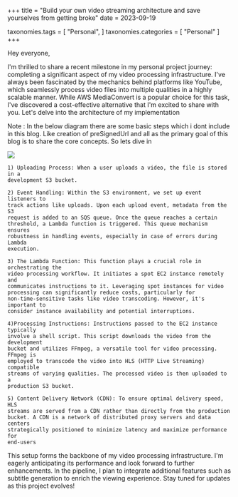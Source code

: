 +++
title = "Build your own video streaming architecture and save yourselves from getting broke"
date = 2023-09-19

taxonomies.tags = [
    "Personal",
]
taxonomies.categories = [
    "Personal"
]
+++

Hey everyone,

I'm thrilled to share a recent milestone in my personal project journey:
completing a significant aspect of my video processing infrastructure. I've
always been fascinated by the mechanics behind platforms like YouTube, which
seamlessly process video files into multiple qualities in a highly scalable
manner. While AWS MediaConvert is a popular choice for this task, I've
discovered a cost-effective alternative that I'm excited to share with you.
Let's delve into the architecture of my implementation

Note : In the below diagram there are some basic steps which i dont include in this blog.
Like creation of preSignedUrl and all as the primary goal of this blog is to
share the core concepts. So lets dive in

<img src="https://theshastri.s3.us-west-1.amazonaws.com/videostreamingarchitecture.png" />

    1) Uploading Process: When a user uploads a video, the file is stored in a
    development S3 bucket.

    2) Event Handling: Within the S3 environment, we set up event listeners to
    track actions like uploads. Upon each upload event, metadata from the S3
    request is added to an SQS queue. Once the queue reaches a certain
    threshold, a Lambda function is triggered. This queue mechanism ensures
    robustness in handling events, especially in case of errors during Lambda
    execution.

    3) The Lambda Function: This function plays a crucial role in orchestrating the
    video processing workflow. It initiates a spot EC2 instance remotely and
    communicates instructions to it. Leveraging spot instances for video
    processing can significantly reduce costs, particularly for
    non-time-sensitive tasks like video transcoding. However, it's important to
    consider instance availability and potential interruptions.

    4)Processing Instructions: Instructions passed to the EC2 instance typically
    involve a shell script. This script downloads the video from the development
    bucket and utilizes FFmpeg, a versatile tool for video processing. FFmpeg is
    employed to transcode the video into HLS (HTTP Live Streaming) compatible
    streams of varying qualities. The processed video is then uploaded to a
    production S3 bucket.

    5) Content Delivery Network (CDN): To ensure optimal delivery speed, HLS
    streams are served from a CDN rather than directly from the production
    bucket. A CDN is a network of distributed proxy servers and data centers
    strategically positioned to minimize latency and maximize performance for
    end-users

This setup forms the backbone of my video processing infrastructure. I'm eagerly
anticipating its performance and look forward to further enhancements. In the
pipeline, I plan to integrate additional features such as subtitle generation to
enrich the viewing experience. Stay tuned for updates as this project evolves!

